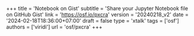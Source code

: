 +++
title = 'Notebook on Gist'
subtitle = 'Share your Jupyter Notebook file on GitHub Gist'
link = 'https://osf.io/pxcra'
version = '20240218_v2'
date = '2024-02-18T18:36:00+07:00'
draft = false
type = 'xtalk'
tags = ['osf']
authors = ['viridi']
url = 'osf/pxcra'
+++
<!--more-->
